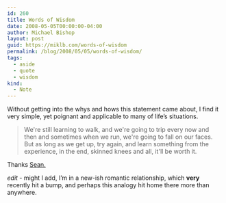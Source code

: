 ```yaml
---
id: 260
title: Words of Wisdom
date: 2008-05-05T00:00:00-04:00
author: Michael Bishop
layout: post
guid: https://miklb.com/words-of-wisdom
permalink: /blog/2008/05/05/words-of-wisdom/
tags:
  - aside
  - quote
  - wisdom
kind:
  - Note
---
```

<p>Without getting into the whys and hows this statement came about, I find it very simple, yet poignant and applicable to many of life’s situations.</p>
<blockquote>
We're still learning to walk, and we're going to trip every now and then and sometimes when we run, we're going to fall on our faces. But as long as we get up, try again, and learn something from the experience, in the end, skinned knees and all, it'll be worth it.
</blockquote>

<p>Thanks <a href="http://www.morydd.net/">Sean.</a></p>

<p><em>edit</em> - might I add, I’m in a new-ish romantic relationship, which <strong>very</strong> recently hit a bump, and perhaps this analogy hit home there more than anywhere.</p>